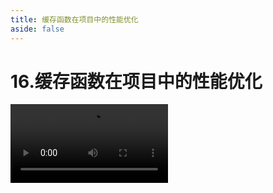```yaml
---
title: 缓存函数在项目中的性能优化
aside: false
---
```


# 16.缓存函数在项目中的性能优化

<video autoplay src="http://qn.chinavanes.com/interview/project-interview/16.缓存函数在项目中的性能优化.mp4" controls controlsList="nodownload" width="50%"/>

